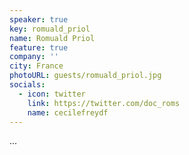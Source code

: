 ```yaml
---
speaker: true
key: romuald_priol
name: Romuald Priol
feature: true
company: ''
city: France
photoURL: guests/romuald_priol.jpg
socials:
  - icon: twitter
    link: https://twitter.com/doc_roms
    name: cecilefreydf
---
```


...
